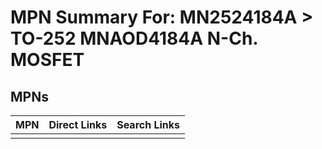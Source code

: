 



# MPN Summary For: MN2524184A > TO-252 MNAOD4184A N-Ch. MOSFET

## MPNs
  

|MPN|Direct Links|Search Links|
| :--- | :--- | :--- |
||||
